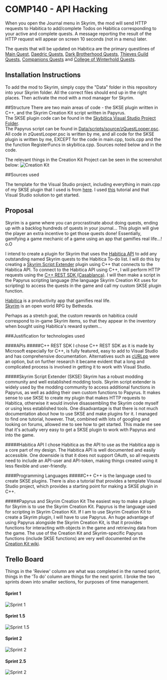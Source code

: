 # COMP140 - API Hacking

When you open the Journal menu in Skyrim, the mod will send HTTP requests to Habitica to add/complete Todos on Habitica corresponding to your active and complete quests. A message reporting the result of the HTTP request will appear on screen 10 seconds (not in a menu) later.

The quests that will be updated on Habitica are the primary questlines of [Main Quest](http://www.uesp.net/wiki/Skyrim:Main_Quest), [Daedric Quests](http://www.uesp.net/wiki/Skyrim:Daedric_Quests), [Dark Brotherhood Quests](http://www.uesp.net/wiki/Skyrim:Dark_Brotherhood#Quests), [Thieves Guild Quests](http://www.uesp.net/wiki/Skyrim:Thieves_Guild_(faction)#Quests), [Companions Quests](http://www.uesp.net/wiki/Skyrim:Companions#Quests) and [College of Winterhold Quests](http://www.uesp.net/wiki/Skyrim:College_of_Winterhold_(faction)#Quests).

## Installation Instructions
To add the mod to Skyrim, simply copy the "Data" folder in this repository into your Skyrim folder. All the correct files should end up in the right places.
Then activate the mod with a mod manager for Skyrim.

##Structure
There are two main areas of code - the SKSE plugin written in C++, and the Skyrim Creation Kit script written in Papyrus.  
The SKSE plugin code can be found in the [Skybitica Visual Studio Project Folder](https://github.com/NecroReindeer/comp140-api-hacking/tree/master/skybitica/skybitica/skybitica).  
The Papyrus script can be found in [Data/scripts/source/zQuestLooper.psc](https://github.com/NecroReindeer/comp140-api-hacking/blob/master/Data/scripts/source/zQuestLooper.psc).  
All code in zQuestLooper.psc is written by me, and all code for the SKSE plugin is written by me, EXCEPT for the code in main.cpp, tools.cpp and the the function RegisterFuncs in skybitica.cpp. Sources noted below and in the code.

The relevant things in the Creation Kit Project can be seen in the screenshot below:
![Creation Kit](https://github.com/NecroReindeer/comp140-api-hacking/blob/master/Screenshots/Creation%20Kit.png)

##Sources used

The template for the Visual Studio project, including everything in main.cpp of my SKSE plugin that I used is from [here](https://github.com/xanderdunn/skaar/releases/tag/plugin3). I used [this](https://github.com/xanderdunn/skaar/wiki/SKSE%3A-Getting-Started) tutorial and that Visual Studio solution to get started.

## Proposal

Skyrim is a game where you can procrastinate about doing quests, ending up with a backlog hundreds of quests in your journal... This plugin will give the player an extra incentive to get those quests done! Essentially, gamifying a game mechanic of a game using an app that gamifies real life...! o.O  

I intend to create a plugin for Skyrim that uses the [Habitica API](https://habitica.com/static/api) to add any outstanding named Skyrim quests to the Habitica To-do list. I will do this by creating a [Skyrim Script Extender](http://skse.silverlock.org/) plugin using C++ that connects to the Habitica API. To connect to the Habitica API using C++, I will perform HTTP requests using the [C++ REST SDK (Casablanca)](https://casablanca.codeplex.com/). I will then make a script in the Papyrus scripting language (the language Skyrim Creation Kit uses for scripting) to access the quests in the game and call my custom SKSE plugin function.

[Habitica](https://habitica.com) is a productivity app that gamifies real life.  
[Skyrim](http://www.elderscrolls.com/skyrim/) is an open world RPG by Bethesda.

Perhaps as a stretch goal, the custom rewards on habitica could correspond to in-game Skyrim items, so that they appear in the inventory when bought using Habitica's reward system...  

###Justification for technologies used

####APIs
#####C++ REST SDK
I chose C++ REST SDK as it is made by Microsoft especially for C++, is fully featured, easy to add to Visual Studio and has comprehensive documentation. Alternatives such as [cURLpp](http://www.curlpp.org/) were an option, but on further research it became evident that a long and complicated process is involved in getting it to work with Visual Studio.

#####Skyrim Script Extender (SKSE)
Skyrim has a robust modding community and well established modding tools. Skyrim script extender is widely used by the modding community to access additional functions in Papyrus, as well as adding their own custom functions to Papyrus. It makes sense to use SKSE to create my plugin that makes HTTP requests to Habitica, otherwise it would involve disassembling the Skyrim code myself or using less established tools.
One disadvantage is that there is not much documentation about how to use SKSE and make plugins for it. I managed to find one tutorial, however. That, combined with lots of googling and looking on forums, allowed me to see how to get started. This made me see that it's actually very easy to get a SKSE plugin to work with Papyrus and into the game.

#####Habitica API
I chose Habitica as the API to use as the Habitica app is a core part of my design. The Habitica API is well documented and easily accessible. One downside is that it does not support OAuth, so all requests need to include an API-user and API-token, making things created using it less flexible and user-friendly.

####Programming Languages
#####C++
C++ is the language used to create SKSE plugins. There is also a tutorial that provides a template Visusal Studio project, which provides a starting point for making a SKSE plugin in C++.

#####Papyrus and Skyrim Creation Kit
The easiest way to make a plugin for Skyrim is to use the Skyrim Creation Kit. Papyrus is the language used for scripting in Skyrim Creation Kit. If I am to use Skyrim Creation Kit to create a Skyrim plugin, I will have to use Papyrus. An huge advantage of using Papyrus alongside the Skyrim Creation Kit, is that it provides functions for interacting with objects in the game and retrieving data from the game. The use of the Creation Kit and Skyrim-specific Papyrus functions (include SKSE functions) are very well documented on the [Creation Kit wiki](http://www.creationkit.com/index.php?title=Main_Page).

## Trello Board
Things in the 'Review' column are what was completed in the named sprint, things in the 'To do' column are things for the next sprint. I broke the two sprints down into smaller sections, for purposes of time management.

#### Sprint 1
![Sprint 1](https://github.com/NecroReindeer/comp140-api-hacking/blob/master/Trello/Sprint%201.png)

#### Sprint 1.5
![Sprint 1.5](https://github.com/NecroReindeer/comp140-api-hacking/blob/master/Trello/Sprint%201.5.png)


#### Sprint 2
![Sprint 2](https://github.com/NecroReindeer/comp140-api-hacking/blob/master/Trello/Sprint%202.png)

#### Sprint 2.5
![Sprint 2](https://github.com/NecroReindeer/comp140-api-hacking/blob/master/Trello/Sprint%202.5.png)
